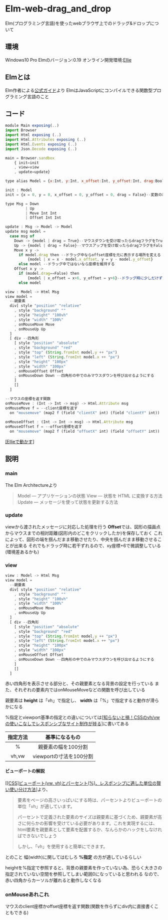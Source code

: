 # Elm-web-drag_and_drop
Elm(プログラミング言語)を使ったwebブラウザ上でのドラッグ&ドロップについて

## 環境
Windows10 Pro
Elmのバージョン:0.19
オンライン開発環境:[Ellie](https://ellie-app.com/new)

## Elmとは
Elm作者による[公式ガイド](https://guide.elm-lang.jp/)より
ElmはJavaScriptにコンパイルできる関数型プログラミング言語のこと

## コード

```javascript
module Main exposing(..)
import Browser
import Html exposing (..)
import Html.Attributes exposing (..)
import Html.Events exposing (..)
import Json.Decode exposing (..)

main = Browser.sandbox
    { init=init
    , view=view
    , update=update}

type alias Model = {x:Int, y:Int, x_offset:Int, y_offset:Int, drag:Bool}--変数の作成

init : Model
init = {x = 0, y = 0, x_offset = 0, y_offset = 0, drag = False}--変数の初期化

type Msg = Down
         | Up
         | Move Int Int
         | Offset Int Int

update : Msg -> Model -> Model
update msg model =
  case msg of
    Down -> {model | drag = True}--マウスダウンを受け取ったらdragフラグをTrueに
    Up -> {model | drag = False}--マウスアップを受け取ったらdragフラグをFalseに
    Move x y ->
      if model.drag then --ドラッグ中ならoffset座標を元に表示する場所を変える
          {model | x = x - model.x_offset, y = y - model.y_offset}
      else model --ドラッグ中ではないなら座標を維持する
    Offset x y ->
      if (model.drag==False) then 
          {model | x_offset = x+6, y_offset = y+6}--ドラッグ時に少しだけずれてしまうので微調整(+6)
      else model

view : Model -> Html Msg
view model =
  --親要素
  div[ style "position" "relative"
    , style "background" ""
    , style "height" "100vh"
    , style "width" "100%"
    , onMouseMove Move
    , onMouseUp Up
  ]
  [ div --四角形
    [ style "position" "absolute"
    , style "background" "red"
    , style "top" (String.fromInt model.y ++ "px")
    , style "left" (String.fromInt model.x ++ "px")
    , style "height" "100px"
    , style "width" "100px"
    , onMouseOffset Offset
    , onMouseDown Down --四角形の中でのみマウスダウンを呼び出せるようにする
    ]
    []
  ]

--マウスの座標を返す関数
onMouseMove : (Int -> Int -> msg) -> Html.Attribute msg
onMouseMove f = --client座標を返す
  on "mousemove" (map2 f (field "clientX" int) (field "clientY" int))
 
onMouseOffset : (Int -> Int -> msg) -> Html.Attribute msg
onMouseOffset f = --offset座標を返す
  on "mousemove" (map2 f (field "offsetX" int) (field "offsetY" int))
```

[[Ellieで動かす]](https://ellie-app.com/bXc2njdSd92a1)

## 説明
### main
The Elm Architectureより
>Model — アプリケーションの状態
>View — 状態を HTML に変換する方法
>Update — メッセージを使って状態を更新する方法

### update
viewから渡されたメッセージに対応した処理を行う
**Offset**では、図形の描画点からマウスまでの相対距離(図形内のどこをクリックしたか)を保存しておく
これによって、図形の端を掴んだまま移動させたり、中央を掴んだまま移動させることが出来る
それでもドラッグ時に若干ずれるので、xy座標+6で微調整している(環境差あるかも)

### view
```javascript
view : Model -> Html Msg
view model =
  --親要素
  div[ style "position" "relative"
    , style "background" ""
    , style "height" "100vh"
    , style "width" "100%"
    , onMouseMove Move
    , onMouseUp Up
  ]
  [ div --四角形
    [ style "position" "absolute"
    , style "background" "red"
    , style "top" (String.fromInt model.y ++ "px")
    , style "left" (String.fromInt model.x ++ "px")
    , style "height" "100px"
    , style "width" "100px"
    , onMouseOffset Offset
    , onMouseDown Down --四角形の中でのみマウスダウンを呼び出せるようにする
    ]
    []
  ]
```
赤い四角形を表示させる部分と、その親要素となる背景の設定を行っている
また、それぞれの要素内ではonMouseMoveなどの関数を呼び出している

親要素は **height** は「vh」で指定し、 **width** は「%」で指定すると動作が滑らかになる

%指定とviewport基準の指定との違いについては[[知らないと損！CSSのvh/vwの使いこなしでレスポンシブなサイト制作が捗る]](https://www.webprofessional.jp/css-viewport-units-quick-start/)に書いてある

| 指定方法 | 基準になるもの    |
|:-----: |:---------------:|
| %      | 親要素の幅を100分割 |
| vh,vw  | viewportの寸法を100分割 |

#### ビューポートの解説
[[[CSS]ビューポート(vw, vh)とパーセント(%)、レスポンシブに適した単位の賢い使い分け方法]](https://coliss.com/articles/build-websites/operation/css/viewport-vs-percentage-units-by-ire.html)より、
> 要素をページの高さいっぱいにする時は、パーセントよりビューポートの単位「vh」が適しています。
> 
> パーセントで定義された要素のサイズは親要素に基づくため、親要素が高さに何らかの影響を受けている必要があります。これを実現するには、html要素を親要素として要素を配置するか、なんらかのハックをしなければできないでしょう
> 
> しかし、「vh」を使用すると簡単にできます。

とのこと
幅(width)に関してはむしろ **%指定** の方が適しているらしい

heightを%指定で参照すると、背景の親要素を作っていない為、恐らく大きさの指定されていない空間を参照してしまい範囲0になっていると思われる
なので、赤い四角からカーソルが離れると動作しなくなる

### onMouseあれこれ
マウスのclient座標かoffset座標を返す関数(関数を作らずにdiv内に直接書くこともできる)
